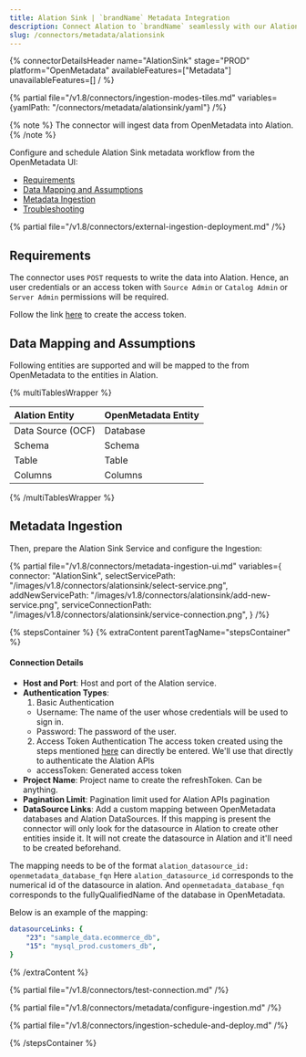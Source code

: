 ```yaml
---
title: Alation Sink | `brandName` Metadata Integration
description: Connect Alation to `brandName` seamlessly with our AlationSink connector. Complete setup guide, configuration steps, and metadata sync instructions.
slug: /connectors/metadata/alationsink
---
```


{% connectorDetailsHeader
name="AlationSink"
stage="PROD"
platform="OpenMetadata"
availableFeatures=["Metadata"]
unavailableFeatures=[]
/ %}

{% partial file="/v1.8/connectors/ingestion-modes-tiles.md" variables={yamlPath: "/connectors/metadata/alationsink/yaml"} /%}

{% note %}
The connector will ingest data from OpenMetadata into Alation.
{% /note %}

Configure and schedule Alation Sink metadata workflow from the OpenMetadata UI:

- [Requirements](#requirements)
- [Data Mapping and Assumptions](#data-mapping-and-assumptions)
- [Metadata Ingestion](#metadata-ingestion)
- [Troubleshooting](/connectors/metadata/alationsink/troubleshooting)

{% partial file="/v1.8/connectors/external-ingestion-deployment.md" /%}

## Requirements

The connector uses `POST` requests to write the data into Alation.
Hence, an user credentials or an access token with `Source Admin` or `Catalog Admin` or `Server Admin` permissions will be required.

Follow the link [here](https://developer.alation.com/dev/docs/authentication-into-alation-apis#create-via-ui) to create the access token.

## Data Mapping and Assumptions

Following entities are supported and will be mapped to the from OpenMetadata to the entities in Alation.

{% multiTablesWrapper %}

| Alation Entity               | OpenMetadata Entity          |
| :----------------------------| :--------------------------- |
| Data Source (OCF)            | Database                     |
| Schema                       | Schema                       |
| Table                        | Table                        |
| Columns                      | Columns                      |

{% /multiTablesWrapper %}

## Metadata Ingestion

Then, prepare the Alation Sink Service and configure the Ingestion:

{% partial 
  file="/v1.8/connectors/metadata-ingestion-ui.md"
  variables={
    connector: "AlationSink", 
    selectServicePath: "/images/v1.8/connectors/alationsink/select-service.png",
    addNewServicePath: "/images/v1.8/connectors/alationsink/add-new-service.png",
    serviceConnectionPath: "/images/v1.8/connectors/alationsink/service-connection.png",
} 
/%}

{% stepsContainer %}
{% extraContent parentTagName="stepsContainer" %}

#### Connection Details

- **Host and Port**: Host and port of the Alation service.
- **Authentication Types**:
    1. Basic Authentication
    - Username: The name of the user whose credentials will be used to sign in.
    - Password: The password of the user.
    2. Access Token Authentication
    The access token created using the steps mentioned [here](https://developer.alation.com/dev/docs/authentication-into-alation-apis#create-via-ui) can directly be entered. We'll use that directly to authenticate the Alation APIs
    - accessToken: Generated access token
- **Project Name**: Project name to create the refreshToken. Can be anything.
- **Pagination Limit**: Pagination limit used for Alation APIs pagination
- **DataSource Links**: Add a custom mapping between OpenMetadata databases and Alation DataSources.
If this mapping is present the connector will only look for the datasource in Alation to create other entities inside it. It will not create the datasource in Alation and it'll need to be created beforehand.

The mapping needs to be of the format `alation_datasource_id: openmetadata_database_fqn`
Here `alation_datasource_id` corresponds to the numerical id of the datasource in alation.
And `openmetadata_database_fqn` corresponds to the fullyQualifiedName of the database in OpenMetadata.

Below is an example of the mapping:
```yaml
datasourceLinks: {
    "23": "sample_data.ecommerce_db",
    "15": "mysql_prod.customers_db",
}
```

{% /extraContent %}

{% partial file="/v1.8/connectors/test-connection.md" /%}

{% partial file="/v1.8/connectors/metadata/configure-ingestion.md" /%}

{% partial file="/v1.8/connectors/ingestion-schedule-and-deploy.md" /%}

{% /stepsContainer %}
